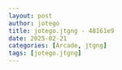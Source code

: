 ```yaml
---
layout: post
author: jotego
title: jotego.jtgng - 48161e9
date: 2025-02-21
categories: [Arcade, jtgng]
tags: [jotego.jtgng]
---
```


